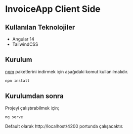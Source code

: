 # InvoiceApp Client Side 

## Kullanılan Teknolojiler

- Angular 14
- TailwindCSS

## Kurulum

[npm](https://nodejs.org/en/) paketlerini indirmek için aşağıdaki komut kullanılmalıdır.

```bash
npm install
```

## Kurulumdan sonra

Projeyi çalıştırabilmek için;

```bash
ng serve
```

Default olarak http://localhost/4200 portunda çalışacaktır.